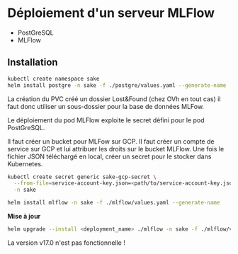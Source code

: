 # Déploiement d'un serveur MLFlow
- PostGreSQL
- MLFlow

## Installation
```sh
kubectl create namespace sake
helm install postgre -n sake -f ./postgre/values.yaml --generate-name 
```

La création du PVC créé un dossier Lost&Found (chez OVh en tout cas) il faut donc utiliser un sous-dossier pour la base de données MLFow.

Le déploiement du pod MLFlow exploite le secret défini pour le pod PostGreSQL.

Il faut créer un bucket pour MLFow sur GCP.
Il faut créer un compte de service sur GCP et lui attribuer les droits sur le bucket MLFlow.
Une fois le fichier JSON téléchargé en local, créer un secret pour le stocker dans Kubernetes.

```sh
kubectl create secret generic sake-gcp-secret \
  --from-file=service-account-key.json=<path/to/service-account-key.json> \
  -n sake

helm install mlflow -n sake -f ./mlflow/values.yaml --generate-name 
```

**Mise à jour**
```sh
helm upgrade --install <deployment_name> ./mlflow -n sake -f ./mlflow/values.yaml
```

La version v17.0 n'est pas fonctionnelle !